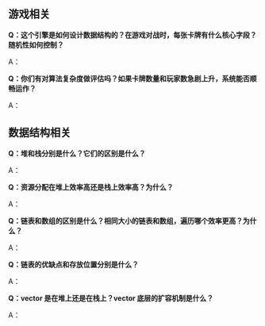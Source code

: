 ## 游戏相关
**Q：这个引擎是如何设计数据结构的？在游戏对战时，每张卡牌有什么核心字段？随机性如何控制？**

A：

**Q：你们有对算法复杂度做评估吗？如果卡牌数量和玩家数急剧上升，系统能否顺畅运作？**

A：

## 数据结构相关
**Q：堆和栈分别是什么？它们的区别是什么？**

A：

**Q：资源分配在堆上效率高还是栈上效率高？为什么？**

A：

**Q：链表和数组的区别是什么？相同大小的链表和数组，遍历哪个效率更高？为什么？**

A：

**Q：链表的优缺点和存放位置分别是什么？**

A：

**Q：vector 是在堆上还是在栈上？vector 底层的扩容机制是什么？**

A：